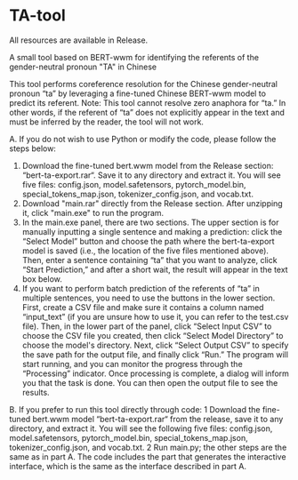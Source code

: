 # TA-tool
All resources are available in Release.

A small tool based on BERT-wwm for identifying the referents of the gender-neutral pronoun "TA" in Chinese

This tool performs coreference resolution for the Chinese gender-neutral pronoun “ta” by leveraging a fine-tuned Chinese BERT-wwm model to predict its referent.
Note: This tool cannot resolve zero anaphora for “ta.” In other words, if the referent of “ta” does not explicitly appear in the text and must be inferred by the reader, the tool will not work.

A.	If you do not wish to use Python or modify the code, please follow the steps below:
  1.	Download the fine-tuned bert.wwm model from the Release section: “bert-ta-export.rar“. Save it to any directory and     extract it. You will see five files: config.json, model.safetensors, pytorch_model.bin, special_tokens_map.json,          tokenizer_config.json, and vocab.txt.
  2.	Download "main.rar" directly from the Release section. After unzipping it, click "main.exe" to run the program.
  3.	In the main.exe panel, there are two sections. The upper section is for manually inputting a single sentence and making a prediction: click the “Select Model” button and choose the path where the bert-ta-export model is saved (i.e., the location of the five files mentioned above). Then, enter a sentence containing “ta” that you want to analyze, click “Start Prediction,” and after a short wait, the result will appear in the text box below.
  4.	If you want to perform batch prediction of the referents of “ta” in multiple sentences, you need to use the buttons in  the lower section. First, create a CSV file and make sure it contains a column named “input_text” (if you are unsure how to use it, you can refer to the test.csv file). Then, in the lower part of the panel, click “Select Input CSV” to choose the CSV file you created, then click “Select Model Directory” to choose the model's directory. Next, click “Select Output CSV” to specify the save path for the output file, and finally click “Run.” The program will start running, and you can monitor the progress through the “Processing” indicator. Once processing is complete, a dialog will inform you that the task is done. You can then open the output file to see the results.

B.	If you prefer to run this tool directly through code:
  1	Download the fine-tuned bert.wwm model “bert-ta-export.rar“ from the release, save it to any directory, and extract it. You will see the following five files: config.json, model.safetensors, pytorch_model.bin, special_tokens_map.json, tokenizer_config.json, and vocab.txt.
  2	Run main.py; the other steps are the same as in part A. The code includes the part that generates the interactive interface, which is the same as the interface described in part A.

